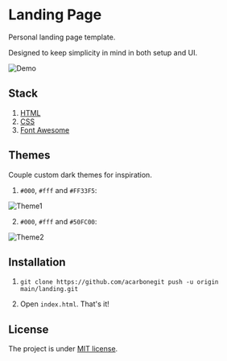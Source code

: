 # Landing Page

Personal landing page template.

Designed to keep simplicity in mind in both setup and UI.

![Demo](https://i.imgur.com/bNMeNsv.png)

## Stack

1. [HTML](https://developer.mozilla.org/en-US/docs/Web/HTML)
2. [CSS](https://developer.mozilla.org/en-US/docs/Web/CSS)
3. [Font Awesome](https://fontawesome.com/)

## Themes

Couple custom dark themes for inspiration.

1. `#000`, `#fff` and `#FF33F5`:

![Theme1](https://i.imgur.com/StYO8wk.png)

2. `#000`, `#fff` and `#50FC00`:

![Theme2](https://i.imgur.com/b6rjiQE.png?2)
   
## Installation

1. `git clone https://github.com/acarbonegit push -u origin main/landing.git`

2. Open `index.html`. That's it!

## License

The project is under [MIT license](https://choosealicense.com/licenses/mit/).